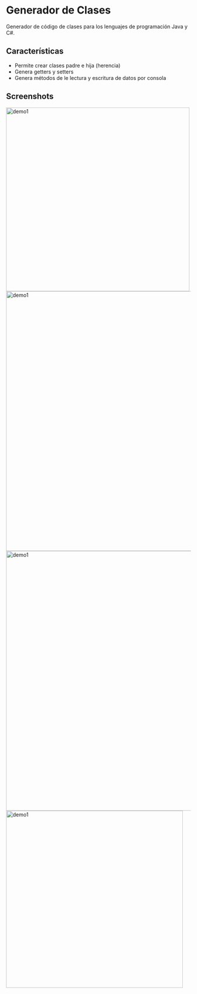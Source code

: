 # Generador de Clases

Generador de código de clases para los lenguajes de programación Java y C#.

## Características

- Permite crear clases padre e hija (herencia)
- Genera getters y setters
- Genera métodos de le lectura y escritura de datos por consola

## Screenshots

<img width="500" alt="demo1" src="https://user-images.githubusercontent.com/1444991/27011907-5719a884-4e94-11e7-8d37-4565f522b270.png">
<img width="707" alt="demo1" src="https://user-images.githubusercontent.com/1444991/27011905-57164ed2-4e94-11e7-9190-cbf2ea80960c.png">
<img width="707" alt="demo1" src="https://user-images.githubusercontent.com/1444991/27011904-5714429a-4e94-11e7-9b8e-e8e35976b272.png">
<img width="482" alt="demo1" src="https://user-images.githubusercontent.com/1444991/27011906-57180b1e-4e94-11e7-98af-6eaedf83aa39.png">